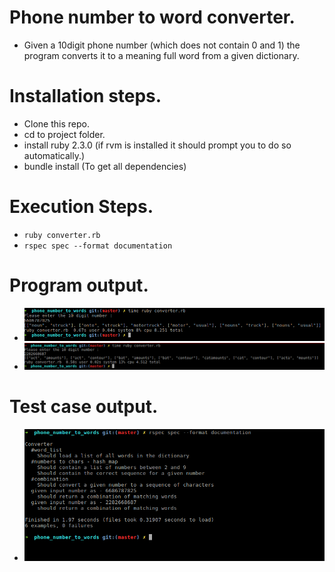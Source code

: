 # Phone number to word converter.
  
  - Given a 10digit phone number (which does not contain 0 and 1) the program converts it to a meaning full word from a given dictionary.



# Installation steps.

  - Clone this repo.
  - cd to project folder.
  - install ruby 2.3.0 (if rvm is installed it should prompt you to do so automatically.)
  - bundle install (To get all dependencies)

# Execution Steps.

  - `ruby converter.rb`
  - `rspec spec --format documentation`

# Program output.

  - ![](images/first-output-with-time.png?raw=true)
  - ![](images/second-output-with-time.png?raw=true)
  
# Test case output.

  - ![](images/rspec-output.png)
